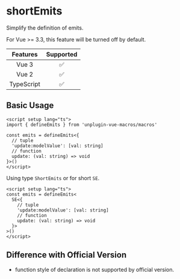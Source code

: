 # shortEmits <PackageVersion name="@vue-macros/short-emits" />

<StabilityLevel level="stable" />

Simplify the definition of emits.

For Vue >= 3.3, this feature will be turned off by default.

|  Features  |     Supported      |
| :--------: | :----------------: |
|   Vue 3    | :white_check_mark: |
|   Vue 2    | :white_check_mark: |
| TypeScript | :white_check_mark: |

## Basic Usage

```vue twoslash
<script setup lang="ts">
import { defineEmits } from 'unplugin-vue-macros/macros'

const emits = defineEmits<{
  // tuple
  'update:modelValue': [val: string]
  // function
  update: (val: string) => void
}>()
</script>
```

Using type `ShortEmits` or for short `SE`.

```vue twoslash
<script setup lang="ts">
const emits = defineEmits<
  SE<{
    // tuple
    'update:modelValue': [val: string]
    // function
    update: (val: string) => void
  }>
>()
</script>
```

## Difference with Official Version

- function style of declaration is not supported by official version.
